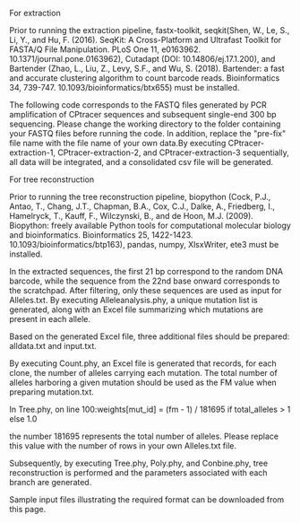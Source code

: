 For extraction

Prior to running the extraction pipeline, fastx-toolkit, seqkit(Shen, W., Le, S., Li, Y., and Hu, F. (2016). SeqKit: A Cross-Platform and Ultrafast Toolkit for FASTA/Q File Manipulation. PLoS One 11, e0163962. 10.1371/journal.pone.0163962), Cutadapt (DOI: 10.14806/ej.17.1.200), and Bartender (Zhao, L., Liu, Z., Levy, S.F., and Wu, S. (2018). Bartender: a fast and accurate clustering algorithm to count barcode reads. Bioinformatics 34, 739-747. 10.1093/bioinformatics/btx655) must be installed.

The following code corresponds to the FASTQ files generated by PCR amplification of CPtracer sequences and subsequent single-end 300 bp sequencing. Please change the working directory to the folder containing your FASTQ files before running the code. In addition, replace the "pre-fix" file name with the file name of your own data.By executing CPtracer-extraction-1, CPtracer-extraction-2, and CPtracer-extraction-3 sequentially, all data will be integrated, and a consolidated csv file will be generated.



For tree reconstruction

Prior to running the tree reconstruction pipeline, biopython (Cock, P.J., Antao, T., Chang, J.T., Chapman, B.A., Cox, C.J., Dalke, A., Friedberg, I., Hamelryck, T., Kauff, F., Wilczynski, B., and de Hoon, M.J. (2009). Biopython: freely available Python tools for computational molecular biology and bioinformatics. Bioinformatics 25, 1422-1423. 10.1093/bioinformatics/btp163), pandas, numpy, XlsxWriter, ete3 must be installed.

In the extracted sequences, the first 21 bp correspond to the random DNA barcode, while the sequence from the 22nd base onward corresponds to the scratchpad. After filtering, only these sequences are used as input for Alleles.txt. By executing Alleleanalysis.phy, a unique mutation list is generated, along with an Excel file summarizing which mutations are present in each allele. 

Based on the generated Excel file, three additional files should be prepared: alldata.txt and input.txt.

By executing Count.phy, an Excel file is generated that records, for each clone, the number of alleles carrying each mutation. The total number of alleles harboring a given mutation should be used as the FM value when preparing mutation.txt.

In Tree.phy, on line 100:weights[mut_id] = (fm - 1) / 181695 if total_alleles > 1 else 1.0

the number 181695 represents the total number of alleles. Please replace this value with the number of rows in your own Alleles.txt file.

Subsequently, by executing Tree.phy, Poly.phy, and Conbine.phy, tree reconstruction is performed and the parameters associated with each branch are generated.

Sample input files illustrating the required format can be downloaded from this page.


